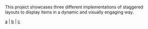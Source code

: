 This project showcases three different implementations of staggered layouts to display items in a dynamic and visually engaging way.

[a](./images/instagram.png) | [b](./images/staggered.png) | [c](./images/hybrid.png)
